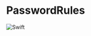 # PasswordRules

![Swift](https://github.com/passwd-io/password-rules-swift/workflows/Swift/badge.svg)
